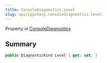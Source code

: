 ```yaml
---
title: ConsoleDiagnostics.Level
slug: api/cppsharp.consolediagnostics.level
---
```

Property in [ConsoleDiagnostics](/api/cppsharp/consolediagnostics)

## Summary



```csharp
public DiagnosticKind Level { get; set; }
```

